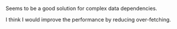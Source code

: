 Seems to be a good solution for complex data dependencies.

I think I would improve the performance by reducing over-fetching.